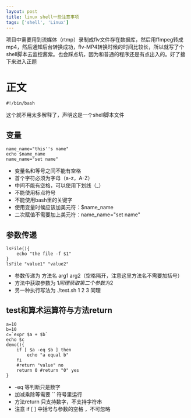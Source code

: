 ```yaml
---
layout: post
title: linux shell一些注意事项
tags: ['shell', 'Linux']
---
```


项目中需要用到流媒体（rtmp）录制成flv文件存在数据库，然后用ffmpeg转成mp4，然后通知后台转换成功，flv-MP4转换时候的时间比较长，所以就写了个shell脚本去监控酱紫。也会踩点坑，因为和普通的程序还是有点出入的。好了接下来进入正题

# 正文
	#!/bin/bash
这个就不用太多解释了，声明这是一个shell脚本文件

## 变量

```
name_name="this''s name"
echo $name_name
name_name="set name"
```

* 变量名和等号之间不能有空格
* 首个字符必须为字母（a-z，A-Z）
* 中间不能有空格，可以使用下划线（_）
* 不能使用标点符号
* 不能使用bash里的关键字
* 使用变量时候应该加美元符：$name_name
* 二次赋值不需要加上美元符：name_name="set name"

## 参数传递

```
lsFile(){
    echo "the file -f $1"
}
lsFile "value1" "value2"

```	

* 参数传递为 方法名 arg1 arg2（空格隔开，注意这里方法名不需要加括号）
* 方法中获取参数为 $1  同理获取第二个参数为$2
* 另一种执行写法为 ./test.sh 1 2 3 同理

## test和算术运算符与方法return

```
a=10
b=10
c=`expr $a + $b`
echo $c
demo(){
	if [ $a -eq $b ] then
		echo "a equal b"
	fi
	#return "value" no
	return 0 #return "0" yes
}
```

* -eq 等判断只是数字
* 加减乘除等需要 `` 符号里运行 
* 方法return 只支持数字，不支持字符串
* 注意 if [ ] 中括号与参数的空格 ，不可忽略